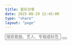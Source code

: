 ```yaml
---
title: 音乐分享
date: 2025-08-29 12:45:00
type: "share"
layout: "page"
---
```


<link rel="stylesheet" href="/css/share.css">

<div id="music-share-container">
  <div class="music-share-header">
    <div class="search-container">
      <input type="text" id="music-search-input" placeholder="搜索歌曲、艺人、专辑或标签..." aria-label="搜索音乐">
      <button id="clear-search-btn" aria-label="清除搜索"><i class="fas fa-times"></i></button>
    </div>
    <div class="filter-container">
      <!-- Main category buttons will be generated by JS -->
    </div>
    <div class="sub-filter-container">
      <!-- Sub-category buttons will be generated by JS -->
    </div>
  </div>
  <div class="music-share-content">
    <div class="music-grid">
      <!-- Music cards will be dynamically rendered here -->
    </div>
    <div class="no-results-message" style="display: none;">未找到相关音乐。</div>
  </div>
</div>

<script src="/js/music-share-data.js"></script>
<script src="/js/share.js"></script>

